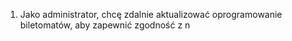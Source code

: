 1. Jako administrator, chcę zdalnie aktualizować oprogramowanie biletomatów,
aby zapewnić zgodność z n
